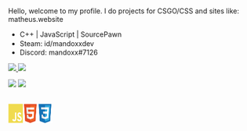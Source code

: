 ### 
</div>
<div align="left">
Hello, welcome to my profile. I do projects for CSGO/CSS and sites like: matheus.website
 
 
 - C++ | JavaScript | SourcePawn
 - Steam: id/mandoxxdevㅤ
 - Discord: mandoxx#7126
<div align="left">
  <a href="https://github.com/mandoxxdev">
  <img height="180em" src="https://github-readme-stats.vercel.app/api?username=mandoxxdev&show_icons=true&theme=jolly&include_all_commits=true&count_private=true"/>
  <img height="120em" src="https://github-readme-stats.vercel.app/api/top-langs/?username=mandoxxdev&layout=compact&langs_count=7&theme=jolly"/>
</div>
 
<a href="https://instagram.com/matheusdh_" target="_blank"><img src="https://img.shields.io/badge/-Instagram-%23E4405F?style=for-the-badge&logo=instagram&logoColor=white" target="_blank"></a>
<a href="https://discord.gg/beq9YW8Ur2" target="_blank"><img src="https://img.shields.io/badge/Discord-7289DA?style=for-the-badge&logo=discord&logoColor=white" target="_blank">
 </a> 
 <div> 
  <div style="display: inline_block"><br>
  <img align="left" alt="mandoxx-Js" height="40" width="30" src="https://raw.githubusercontent.com/devicons/devicon/master/icons/javascript/javascript-plain.svg">
  <img align="left" alt="mandoxx-HTML" height="40" width="30" src="https://raw.githubusercontent.com/devicons/devicon/master/icons/html5/html5-original.svg">
  <img align="left" alt="mandoxx-CSS" height="40" width="30" src="https://raw.githubusercontent.com/devicons/devicon/master/icons/css3/css3-original.svg">
</div>
</div>

